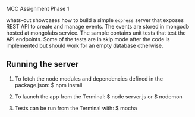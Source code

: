 MCC Assignment Phase 1

whats-out showcases how to build a simple `express` server that exposes REST API to create and manage events.
The events are stored in mongodb hosted at mongolabs service.
The sample contains unit tests that test the API endpoints. Some of the tests are in skip mode after the code is implemented but should work for an empty database otherwise.

## Running the server

1) To fetch the node modules and dependencies defined in the package.json: 
    $ npm install 

2) To launch the app from the Terminal:
    $ node server.js 
    or 
    $ nodemon

3) Tests can be run from the Terminal with:
   $ mocha